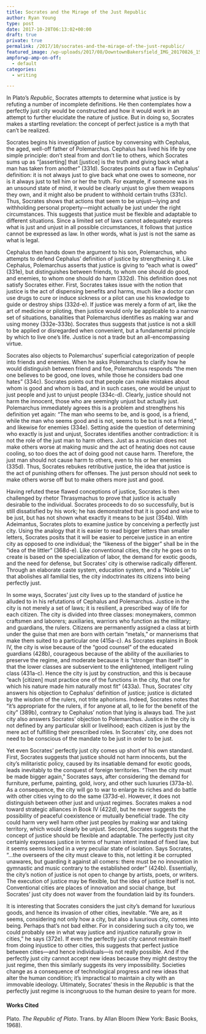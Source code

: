 ```yaml
---
title: Socrates and the Mirage of the Just Republic
author: Ryan Young
type: post
date: 2017-10-28T06:13:02+00:00
draft: true
private: true
permalink: /2017/10/socrates-and-the-mirage-of-the-just-republic/
featured_image: /wp-uploads/2017/08/DowntownBakersfield_IMG_20170826_155058-825x510.jpg
ampforwp-amp-on-off:
  - default
categories:
  - writing

---
```

In Plato’s _Republic_, Socrates attempts to determine what justice is by refuting a number of incomplete definitions. He then contemplates how a perfectly just city would be constructed and how it would work in an attempt to further elucidate the nature of justice. But in doing so, Socrates makes a startling revelation: the concept of perfect justice is a myth that can’t be realized.<!--more-->

Socrates begins his investigation of justice by conversing with Cephalus, the aged, well-off father of Polemarchus. Cephalus has lived his life by one simple principle: don’t steal from and don’t lie to others, which Socrates sums up as “[asserting] that [justice] is the truth and giving back what a man has taken from another” (331d). Socrates points out a flaw in Cephalus’ definition: it is not always just to give back what one owes to someone, nor is it always just to tell him or her the truth. For example, if someone was in an unsound state of mind, it would be clearly unjust to give them weapons they own, and it might also be prudent to withhold certain truths (331c). Thus, Socrates shows that actions that seem to be unjust—lying and withholding personal property—might actually be just under the right circumstances. This suggests that justice must be flexible and adaptable to different situations. Since a limited set of laws cannot adequately express what is just and unjust in all possible circumstances, it follows that justice cannot be expressed as law. In other words, what is just is not the same as what is legal.

Cephalus then hands down the argument to his son, Polemarchus, who attempts to defend Cephalus’ definition of justice by strengthening it. Like Cephalus, Polemarchus asserts that justice is giving to “each what is owed” (331e), but distinguishes between friends, to whom one should do good, and enemies, to whom one should do harm (332d). This definition does not satisfy Socrates either. First, Socrates takes issue with the notion that justice is the act of dispensing benefits and harms, much like a doctor can use drugs to cure or induce sickness or a pilot can use his knowledge to guide or destroy ships (332d-e). If justice was merely a form of art, like the art of medicine or piloting, then justice would only be applicable to a narrow set of situations, banalities that Polemarchus identifies as making war and using money (332e-333b). Socrates thus suggests that justice is not a skill to be applied or disregarded when convenient, but a fundamental principle by which to live one’s life. Justice is not a trade but an all-encompassing virtue.

Socrates also objects to Polemarchus’ superficial categorization of people into friends and enemies. When he asks Polemarchus to clarify how he would distinguish between friend and foe, Polemarchus responds “the men one believes to be good, one loves, while those he considers bad one hates” (334c). Socrates points out that people can make mistakes about whom is good and whom is bad, and in such cases, one would be unjust to just people and just to unjust people (334c-d). Clearly, justice should not harm the innocent, those who are seemingly unjust but actually just. Polemarchus immediately agrees this is a problem and strengthens his definition yet again: “The man who seems to be, and is good, is a friend, while the man who seems good and is not, seems to be but is not a friend,” and likewise for enemies (334e). Setting aside the question of determining who exactly is just and unjust, Socrates identifies another contradiction: it is not the role of the just man to harm others. Just as a musician does not make others worse at making music and the act of heating does not cause cooling, so too does the act of doing good not cause harm. Therefore, the just man should not cause harm to others, even to his or her enemies (335d). Thus, Socrates rebukes retributive justice, the idea that justice is the act of punishing others for offenses. The just person should not seek to make others worse off but to make others more just and good.

Having refuted these flawed conceptions of justice, Socrates is then challenged by rhetor Thrasymachus to prove that justice is actually desirable to the individual. Socrates proceeds to do so successfully, but is still dissatisfied by his work; he has demonstrated that it is good and wise to be just, but has not shown what exactly it means to be just (354b). With Adeimantus, Socrates plots to examine justice by conceiving a perfectly just city. Using the analogy that it is easier to read bigger letters than smaller letters, Socrates posits that it will be easier to perceive justice in an entire city as opposed to one individual; the “likeness of the bigger” shall be in the “idea of the littler” (368d-e). Like conventional cities, the city he goes on to create is based on the specialization of labor, the demand for exotic goods, and the need for defense, but Socrates’ city is otherwise radically different. Through an elaborate caste system, education system, and a “Noble Lie” that abolishes all familial ties, the city indoctrinates its citizens into being perfectly just.

In some ways, Socrates’ just city lives up to the standard of justice he alluded to in his refutations of Cephalus and Polemarchus. Justice in the city is not merely a set of laws; it is resilient, a prescribed way of life for each citizen. The city is divided into three classes: moneymakers, common craftsmen and laborers; auxiliaries, warriors who function as the military; and guardians, the rulers. Citizens are permanently assigned a class at birth under the guise that men are born with certain “metals,” or mannerisms that make them suited to a particular one (415a-c). As Socrates explains in Book IV, the city is wise because of the “good counsel” of the educated guardians (428b), courageous because of the ability of the auxiliaries to preserve the regime, and moderate because it is “stronger than itself” in that the lower classes are subservient to the enlightened, intelligent ruling class (431a-c). Hence the city is just by construction, and this is because “each [citizen] must practice one of the functions in the city, that one for which his nature made him naturally most fit” (433a). Thus, Socrates’ city answers his objection to Cephalus’ definition of justice; justice is dictated by the wisdom of the rulers, not trite aphorisms. Indeed, Socrates notes that “it’s appropriate for the rulers, if for anyone at all, to lie for the benefit of the city” (389b), contrary to Cephalus’ notion that lying is always bad. The just city also answers Socrates’ objection to Polemarchus. Justice in the city is not defined by any particular skill or livelihood; each citizen is just by the mere act of fulfilling their prescribed roles. In Socrates’ city, one does not need to be conscious of the mandate to be just in order to be just.

Yet even Socrates’ perfectly just city comes up short of his own standard. First, Socrates suggests that justice should not harm innocents, but the city’s militaristic policy, caused by its insatiable demand for exotic goods, leads inevitably to the conquest of foreign territories. “Then the city must be made bigger again,” Socrates says, after considering the demand for furniture, perfume, painting, gold, ivory, and other such luxuries (373a-b). As a consequence, the city will go to war to enlarge its riches and do battle with other cities vying to do the same (373d-e). However, it does not distinguish between other just and unjust regimes. Socrates makes a nod toward strategic alliances in Book IV (422d), but he never suggests the possibility of peaceful coexistence or mutually beneficial trade. The city could harm very well harm other just peoples by making war and taking territory, which would clearly be unjust. Second, Socrates suggests that the concept of justice should be flexible and adaptable. The perfectly just city certainly expresses justice in terms of human intent instead of fixed law, but it seems seems locked in a very peculiar state of isolation. Says Socrates, “…the overseers of the city must cleave to this, not letting it be corrupted unawares, but guarding it against all comers: there must be no innovation in gymnastic and music contrary to the established order” (424b). Essentially, the city’s notion of justice is not open to change by artists, poets, or writers. The execution of justice may be flexible, but the idea of justice itself is not. Conventional cities are places of innovation and social change, but Socrates’ just city does not waver from the foundation laid by its founders.

It is interesting that Socrates considers the just city’s demand for luxurious goods, and hence its invasion of other cities, inevitable. “We are, as it seems, considering not only how a city, but also a luxurious city, comes into being. Perhaps that’s not bad either. For in considering such a city too, we could probably see in what way justice and injustice naturally grow in cities,” he says (372e). If even the perfectly just city cannot restrain itself from doing injustice to other cities, this suggests that perfect justice between cities—and hence individuals—is not really possible. And if the perfectly just city cannot accept new ideas because they might destroy the just regime, then this similarly suggests its very impossibility. Societies change as a consequence of technological progress and new ideas that alter the human condition; it’s impractical to maintain a city with an immovable ideology. Ultimately, Socrates’ thesis in the _Republic_ is that the perfectly just regime is incongruous to the human desire to yearn for more.

#### Works Cited

Plato. _The Republic of Plato_. Trans. by Allan Bloom (New York: Basic Books, 1968).